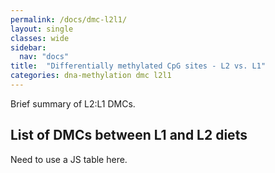 ```yaml
---
permalink: /docs/dmc-l2l1/
layout: single
classes: wide
sidebar:
  nav: "docs"
title:  "Differentially methylated CpG sites - L2 vs. L1"
categories: dna-methylation dmc l2l1
---
```

Brief summary of L2:L1 DMCs.

## List of DMCs between L1 and L2 diets

Need to use a JS table here.

